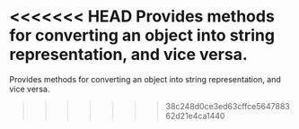 <<<<<<< HEAD
Provides methods for converting an object into string representation, and vice versa.
=======
Provides methods for converting an object into string representation, and vice versa.
>>>>>>> 38c248d0ce3ed63cffce564788362d21e4ca1440
